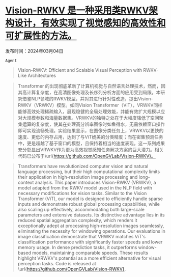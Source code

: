 # [Vision-RWKV 是一种采用类RWKV架构设计，有效实现了视觉感知的高效性和可扩展性的方法。](https://arxiv.org/abs/2403.02308)

发布时间：2024年03月04日

`Agent`

> Vision-RWKV: Efficient and Scalable Visual Perception with RWKV-Like Architectures

> Transformer 的出现彻底革新了计算机视觉与自然语言处理技术，然而，因其高计算复杂度，在高清图像处理及长序列分析方面的应用受到局限。本研究借鉴NLP领域的RWKV模型，并对其进行针对性改造，提出Vision-RWKV（VRWKV）模型。如同Vision Transformer（ViT），VRWKV同样能够高效处理稀疏输入，展现稳健的全局处理效能，并能有效扩大规模以应对大规模参数和海量数据集。VRWKV的独特之处在于大幅度降低了空间聚集运算的复杂度，使其在处理高分辨率图像时如鱼得水，无需依赖窗口操作即可实现流畅处理。实验结果显示，在图像分类任务上，VRWKV以更快的速度、更低的内存占用，达到了与ViT媲美的分类精度；而在密集预测任务中，更是超越了基于窗口的模型，且保持着相当的速度表现。这一系列成果充分彰显出VRWKV作为更为高效视觉感知任务解决方案的巨大潜力。相关代码已公布于\url{https://github.com/OpenGVLab/Vision-RWKV}。

> Transformers have revolutionized computer vision and natural language processing, but their high computational complexity limits their application in high-resolution image processing and long-context analysis. This paper introduces Vision-RWKV (VRWKV), a model adapted from the RWKV model used in the NLP field with necessary modifications for vision tasks. Similar to the Vision Transformer (ViT), our model is designed to efficiently handle sparse inputs and demonstrate robust global processing capabilities, while also scaling up effectively, accommodating both large-scale parameters and extensive datasets. Its distinctive advantage lies in its reduced spatial aggregation complexity, which renders it exceptionally adept at processing high-resolution images seamlessly, eliminating the necessity for windowing operations. Our evaluations in image classification demonstrate that VRWKV matches ViT's classification performance with significantly faster speeds and lower memory usage. In dense prediction tasks, it outperforms window-based models, maintaining comparable speeds. These results highlight VRWKV's potential as a more efficient alternative for visual perception tasks. Code is released at \url{https://github.com/OpenGVLab/Vision-RWKV}.